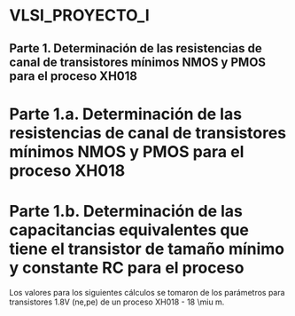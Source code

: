# VLSI_PROYECTO_I

## Parte 1. Determinación de las resistencias de canal de transistores mínimos NMOS y PMOS para el proceso XH018

# Parte 1.a. Determinación de las resistencias de canal de transistores mínimos NMOS y PMOS para el proceso XH018

# Parte 1.b. Determinación de las capacitancias equivalentes que tiene el transistor de tamaño mínimo y constante RC para el proceso

Los valores para los siguientes cálculos se tomaron de los parámetros para transistores 1.8V (ne,pe) de un proceso XH018 - 18 \miu m.
